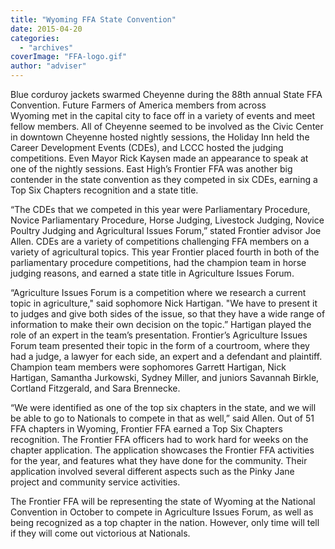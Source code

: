```yaml
---
title: "Wyoming FFA State Convention"
date: 2015-04-20
categories: 
  - "archives"
coverImage: "FFA-logo.gif"
author: "adviser"
---
```


Blue corduroy jackets swarmed Cheyenne during the 88th annual State FFA Convention. Future Farmers of America members from across Wyoming met in the capital city to face off in a variety of events and meet fellow members. All of Cheyenne seemed to be involved as the Civic Center in downtown Cheyenne hosted nightly sessions, the Holiday Inn held the Career Development Events (CDEs), and LCCC hosted the judging competitions. Even Mayor Rick Kaysen made an appearance to speak at one of the nightly sessions. East High’s Frontier FFA was another big contender in the state convention as they competed in six CDEs, earning a Top Six Chapters recognition and a state title.

“The CDEs that we competed in this year were Parliamentary Procedure, Novice Parliamentary Procedure, Horse Judging, Livestock Judging, Novice Poultry Judging and Agricultural Issues Forum,” stated Frontier advisor Joe Allen. CDEs are a variety of competitions challenging FFA members on a variety of agricultural topics. This year Frontier placed fourth in both of the parliamentary procedure competitions, had the champion team in horse judging reasons, and earned a state title in Agriculture Issues Forum.

“Agriculture Issues Forum is a competition where we research a current topic in agriculture," said sophomore Nick Hartigan. "We have to present it to judges and give both sides of the issue, so that they have a wide range of information to make their own decision on the topic.” Hartigan played the role of an expert in the team’s presentation. Frontier’s Agriculture Issues Forum team presented their topic in the form of a courtroom, where they had a judge, a lawyer for each side, an expert and a defendant and plaintiff. Champion team members were sophomores Garrett Hartigan, Nick Hartigan, Samantha Jurkowski, Sydney Miller, and juniors Savannah Birkle, Cortland Fitzgerald, and Sara Brennecke.

“We were identified as one of the top six chapters in the state, and we will be able to go to Nationals to compete in that as well,” said Allen. Out of 51 FFA chapters in Wyoming, Frontier FFA earned a Top Six Chapters recognition. The Frontier FFA officers had to work hard for weeks on the chapter application. The application showcases the Frontier FFA activities for the year, and features what they have done for the community. Their application involved several different aspects such as the Pinky Jane project and community service activities.

The Frontier FFA will be representing the state of Wyoming at the National Convention in October to compete in Agriculture Issues Forum, as well as being recognized as a top chapter in the nation. However, only time will tell if they will come out victorious at Nationals.
